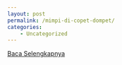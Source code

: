```yaml
---
layout: post
permalink: /mimpi-di-copet-dompet/
categories:
    - Uncategorized
---
```


[Baca Selengkapnya](/08)